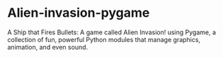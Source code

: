 # Alien-invasion-pygame
A Ship that Fires Bullets: A game called Alien Invasion!  using Pygame, a collection of fun, powerful Python modules that manage graphics, animation, and even sound.
